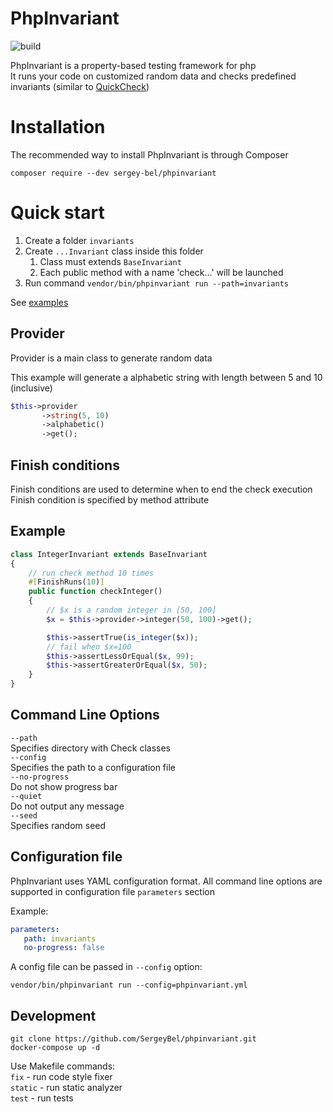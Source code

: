 # PhpInvariant
![build](https://github.com/SergeyBel/phpinvariant/actions/workflows/php-ci.yml/badge.svg?branch=main)

PhpInvariant is a property-based testing framework for php  
It runs your code on customized random data and checks predefined invariants (similar to [QuickCheck](https://hackage.haskell.org/package/QuickCheck)) 


# Installation
The recommended way to install PhpInvariant is through Composer
```
composer require --dev sergey-bel/phpinvariant
```

# Quick start
1. Create a folder `invariants`
2. Create `...Invariant` class inside this folder
    1. Class must extends `BaseInvariant`
    1. Each public method with a name 'check...' will be launched
3. Run command `vendor/bin/phpinvariant run --path=invariants`

See [examples](https://github.com/SergeyBel/phpinvariant/tree/main/invariants/examples)


## Provider
Provider is a main class to generate random data

This example will generate a alphabetic string with length between 5 and 10 (inclusive)
```php
$this->provider
       ->string(5, 10)
       ->alphabetic()
       ->get();
```

## Finish conditions
Finish conditions are used to determine when to end the check execution  
Finish condition is specified by method attribute

## Example

```php
class IntegerInvariant extends BaseInvariant
{
    // run check method 10 times
    #[FinishRuns(10)]
    public function checkInteger()
    {
        // $x is a random integer in [50, 100]
        $x = $this->provider->integer(50, 100)->get();

        $this->assertTrue(is_integer($x));
        // fail when $x=100
        $this->assertLessOrEqual($x, 99);
        $this->assertGreaterOrEqual($x, 50);
    }
}
```
## Command Line Options
`--path`    
Specifies directory with Check classes    
`--config`    
Specifies the path to a configuration file  
`--no-progress`  
Do not show progress bar  
`--quiet`  
Do not output any message  
`--seed`    
Specifies random seed   

## Configuration file
PhpInvariant uses YAML configuration format. All command line options are supported in configuration file `parameters` section  

Example:
```yml
parameters:
   path: invariants
   no-progress: false
```
A config file can be passed in `--config` option:

`vendor/bin/phpinvariant run --config=phpinvariant.yml`

## Development
`git clone https://github.com/SergeyBel/phpinvariant.git`  
`docker-compose up -d`  

Use Makefile commands:  
`fix` - run code style fixer  
`static` - run static analyzer  
`test` - run tests  

